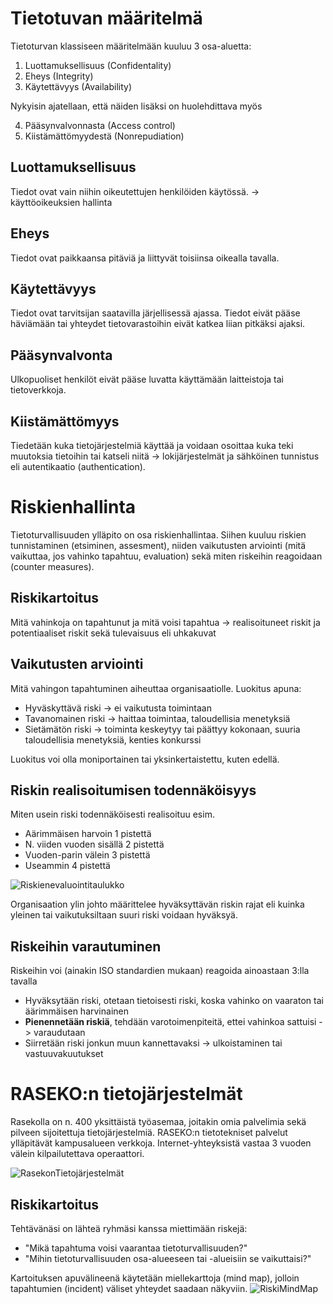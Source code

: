# Tietotuvan määritelmä

Tietoturvan klassiseen määritelmään kuuluu 3 osa-aluetta:
1. Luottamuksellisuus (Confidentality)
2. Eheys (Integrity)
3. Käytettävyys (Availability)

Nykyisin ajatellaan, että näiden lisäksi on huolehdittava myös

4. Pääsynvalvonnasta (Access control)
5. Kiistämättömyydestä (Nonrepudiation)

## Luottamuksellisuus
Tiedot ovat vain niihin oikeutettujen henkilöiden käytössä. -> käyttöoikeuksien hallinta

## Eheys
Tiedot ovat paikkaansa pitäviä ja liittyvät toisiinsa oikealla tavalla.

## Käytettävyys
Tiedot ovat tarvitsijan saatavilla järjellisessä ajassa. Tiedot eivät pääse häviämään tai yhteydet tietovarastoihin eivät katkea liian pitkäksi ajaksi.

## Pääsynvalvonta
Ulkopuoliset henkilöt eivät pääse luvatta käyttämään laitteistoja tai tietoverkkoja.

## Kiistämättömyys
Tiedetään kuka tietojärjestelmiä käyttää ja voidaan osoittaa kuka teki muutoksia tietoihin tai katseli niitä -> lokijärjestelmät ja sähköinen tunnistus eli autentikaatio (authentication).

# Riskienhallinta
Tietoturvallisuuden ylläpito on osa riskienhallintaa. Siihen kuuluu riskien tunnistaminen (etsiminen, assesment), niiden vaikutusten arviointi (mitä vaikuttaa, jos vahinko tapahtuu, evaluation) sekä miten riskeihin reagoidaan (counter measures).

## Riskikartoitus
Mitä vahinkoja on tapahtunut ja mitä voisi tapahtua -> realisoituneet riskit ja potentiaaliset riskit sekä tulevaisuus eli uhkakuvat

## Vaikutusten arviointi
Mitä vahingon tapahtuminen aiheuttaa organisaatiolle. Luokitus apuna:

* Hyväskyttävä riski -> ei vaikutusta toimintaan
* Tavanomainen riski -> haittaa toimintaa, taloudellisia menetyksiä
* Sietämätön riski -> toiminta keskeytyy tai päättyy kokonaan, suuria taloudellisia menetyksiä, kenties konkurssi

Luokitus voi olla moniportainen tai yksinkertaistettu, kuten edellä.

## Riskin realisoitumisen todennäköisyys
Miten usein riski todennäköisesti realisoituu esim.

* Aärimmäisen harvoin 1 pistettä
* N. viiden vuoden sisällä 2 pistettä
* Vuoden-parin välein 3 pistettä
* Useammin 4 pistettä

![Riskienevaluointitaulukko](https://user-images.githubusercontent.com/24242044/187872500-7091f8b2-996d-4195-a302-d80596b08bb1.png)

Organisaation ylin johto määrittelee hyväksyttävän riskin rajat eli kuinka yleinen tai vaikutuksiltaan suuri riski voidaan hyväksyä.

## Riskeihin varautuminen

Riskeihin voi (ainakin ISO standardien mukaan) reagoida ainoastaan 3:lla tavalla

* Hyväksytään riski, otetaan tietoisesti riski, koska vahinko on vaaraton tai äärimmäisen harvinainen
* **Pienennetään riskiä**, tehdään varotoimenpiteitä, ettei vahinkoa sattuisi -> varaudutaan
* Siirretään riski jonkun muun kannettavaksi -> ulkoistaminen tai vastuuvakuutukset

# RASEKO:n tietojärjestelmät

Rasekolla on n. 400 yksittäistä työasemaa, joitakin omia palvelimia sekä pilveen sijoitettuja tietojärjestelmiä. RASEKO:n tietotekniset palvelut ylläpitävät kampusalueen verkkoja. Internet-yhteyksistä vastaa 3 vuoden välein kilpailutettava operaattori.

![RasekonTietojärjestelmät](https://user-images.githubusercontent.com/24242044/187894893-96e393a7-317a-46b0-b465-35eef771e86a.png)

## Riskikartoitus
Tehtävänäsi on lähteä ryhmäsi kanssa miettimään riskejä: 
* "Mikä tapahtuma voisi vaarantaa tietoturvallisuuden?"
* "Mihin tietoturvallisuuden osa-alueeseen tai -alueisiin se vaikuttaisi?"

Kartoituksen apuvälineenä käytetään miellekarttoja (mind map), jolloin tapahtumien (incident) väliset yhteydet saadaan näkyviin.
![RiskiMindMap](https://user-images.githubusercontent.com/24242044/187908465-5e473343-b5f1-4b4f-bc5d-627b685e4dd3.png)
